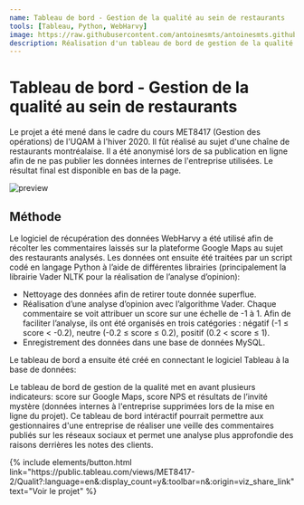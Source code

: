 ```yaml
---
name: Tableau de bord - Gestion de la qualité au sein de restaurants
tools: [Tableau, Python, WebHarvy]
image: https://raw.githubusercontent.com/antoinesmts/antoinesmts.github.io/main/_projects/Images/Tableau%20de%20bord%20-%20Gestion%20de%20la%20qualit%C3%A9%20au%20sein%20de%20restaurants.png
description: Réalisation d'un tableau de bord de gestion de la qualité de restaurants. Ce projet a été mené dans le cadre du cours MET8417 (Gestion des opérations) de l'UQAM à l'hiver 2020.
---
```


# Tableau de bord - Gestion de la qualité au sein de restaurants

Le projet a été mené dans le cadre du cours MET8417 (Gestion des opérations) de l'UQAM à l'hiver 2020. Il fût réalisé au sujet d'une chaîne de restaurants montréalaise. Il a été anonymisé lors de sa publication en ligne afin de ne pas publier les données internes de l'entreprise utilisées. Le résultat final est disponible en bas de la page.

![preview](https://raw.githubusercontent.com/antoinesmts/antoinesmts.github.io/main/_projects/Images/Tableau%20de%20bord%20-%20Gestion%20de%20la%20qualit%C3%A9%20au%20sein%20de%20restaurants.png)

## Méthode

Le logiciel de récupération des données WebHarvy a été utilisé afin de récolter les commentaires laissés sur la plateforme Google Maps au sujet des restaurants analysés. Les données ont ensuite été traitées par un script codé en langage Python à l’aide de différentes librairies (principalement la librairie Vader NLTK pour la réalisation de l’analyse d’opinion):

* Nettoyage des données afin de retirer toute donnée superflue.
* Réalisation d’une analyse d’opinion avec l’algorithme Vader. Chaque commentaire se voit attribuer un score sur une échelle de -1 à 1. Afin de faciliter l’analyse, ils ont été organisés en trois catégories : négatif (-1 ≤ score < -0.2), neutre (-0.2 ≤ score ≤ 0.2), positif (0.2 < score ≤ 1).
* Enregistrement des données dans une base de données MySQL.

Le tableau de bord a ensuite été créé en connectant le logiciel Tableau à la base de données:

Le tableau de bord de gestion de la qualité met en avant plusieurs indicateurs: score sur Google Maps, score NPS et résultats de l’invité mystère (données internes à l'entreprise supprimées lors de la mise en ligne du projet). Ce tableau de bord intéractif pourrait permettre aux gestionnaires d'une entreprise de réaliser une veille des commentaires publiés sur les réseaux sociaux et permet une analyse plus approfondie des raisons derrières les notes des clients.

<p class="text-center">
{% include elements/button.html link="https://public.tableau.com/views/MET8417-2/Qualit?:language=en&:display_count=y&:toolbar=n&:origin=viz_share_link" text="Voir le projet" %}
</p>
